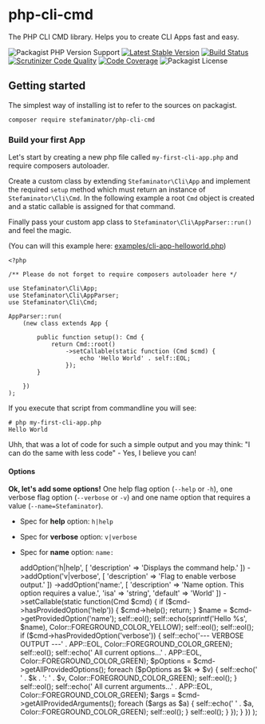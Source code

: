 # php-cli-cmd

The PHP CLI CMD library. Helps you to create CLI Apps fast and easy. 

![Packagist PHP Version Support](https://img.shields.io/packagist/php-v/stefaminator/php-cli-cmd)
[![Latest Stable Version](https://poser.pugx.org/stefaminator/php-cli-cmd/v)](https://packagist.org/packages/stefaminator/php-cli-cmd)
[![Build Status](https://travis-ci.com/Stefaminator/php-cli-cmd.svg?token=sw1WsDwrxA6DdfoYeixr&branch=master)](https://travis-ci.com/Stefaminator/php-cli-cmd)
[![Scrutinizer Code Quality](https://scrutinizer-ci.com/g/Stefaminator/php-cli-cmd/badges/quality-score.png?b=master)](https://scrutinizer-ci.com/g/Stefaminator/php-cli-cmd/?branch=master)
[![Code Coverage](https://scrutinizer-ci.com/g/Stefaminator/php-cli-cmd/badges/coverage.png?b=master)](https://scrutinizer-ci.com/g/Stefaminator/php-cli-cmd/?branch=master)
![Packagist License](https://img.shields.io/packagist/l/stefaminator/php-cli-cmd)

## Getting started

The simplest way of installing ist to refer to the sources on packagist.

    composer require stefaminator/php-cli-cmd

### Build your first App

Let's start by creating a new php file called `my-first-cli-app.php` and require composers autoloader.

Create a custom class by extending `Stefaminator\Cli\App` and implement the required `setup` method 
which must return an instance of `Stefaminator\Cli\Cmd`. In the following example a root `Cmd` object is
created and a static callable is assigned for that command. 

Finally pass your custom app class to `Stefaminator\Cli\AppParser::run()` and feel the magic.

(You can will this example here: [examples/cli-app-helloworld.php](./examples/cli-app-helloworld.php))

    <?php
    
    /** Please do not forget to require composers autoloader here */
    
    use Stefaminator\Cli\App;
    use Stefaminator\Cli\AppParser;
    use Stefaminator\Cli\Cmd;
    
    AppParser::run(
        (new class extends App {    
        
            public function setup(): Cmd {
                return Cmd::root()
                    ->setCallable(static function (Cmd $cmd) {
                        echo 'Hello World' . self::EOL;
                    });
            }    
            
        })
    );

If you execute that script from commandline you will see:

    # php my-first-cli-app.php
    Hello World

Uhh, that was a lot of code for such a simple output and you may think: "I can do 
the same with less code" - Yes, I believe you can!

#### Options

**Ok, let's add some options!** One help flag option (`--help` or `-h`), one verbose flag option (`--verbose` or `-v`) 
and one name option that requires a value (`--name=Stefaminator`).

- Spec for **help** option: `h|help` 
- Spec for **verbose** option: `v|verbose` 
- Spec for **name** option: `name:` 


    <?php
    
    use Stefaminator\Cli\App;
    use Stefaminator\Cli\AppParser;
    use Stefaminator\Cli\Cmd;
    use Stefaminator\Cli\Color;
    
    AppParser::run(
        (new class extends App {
    
            public function setup(): Cmd {
                return Cmd::root()
    
                    ->addOption('h|help', [
                        'description' => 'Displays the command help.'
                    ])
    
                    ->addOption('v|verbose', [
                        'description' => 'Flag to enable verbose output.'
                    ])
    
                    ->addOption('name:', [
                        'description' => 'Name option. This option requires a value.',
                        'isa' => 'string',
                        'default' => 'World'
                    ])
    
                    ->setCallable(static function(Cmd $cmd) {
    
                        if ($cmd->hasProvidedOption('help')) {
                            $cmd->help();
                            return;
                        }
    
                        $name = $cmd->getProvidedOption('name');
    
                        self::eol();
                        self::echo(sprintf('Hello %s', $name), Color::FOREGROUND_COLOR_YELLOW);
                        self::eol();
                        self::eol();
    
                        if ($cmd->hasProvidedOption('verbose')) {
    
                            self::echo('--- VERBOSE OUTPUT ---' . APP::EOL, Color::FOREGROUND_COLOR_GREEN);
                            self::eol();
    
                            self::echo('  All current options...' . APP::EOL, Color::FOREGROUND_COLOR_GREEN);
    
                            $pOptions = $cmd->getAllProvidedOptions();
                            foreach ($pOptions as $k => $v) {
                                self::echo('    ' . $k . ': ' . $v, Color::FOREGROUND_COLOR_GREEN);
                                self::eol();
                            }
                            self::eol();
    
                            self::echo('  All current arguments...' . APP::EOL, Color::FOREGROUND_COLOR_GREEN);
    
                            $args = $cmd->getAllProvidedArguments();
                            foreach ($args as $a) {
                                self::echo('    ' . $a, Color::FOREGROUND_COLOR_GREEN);
                                self::eol();
                            }
                            self::eol();
    
                        }
    
                    });
            }
    
        })
    );